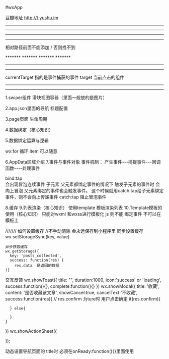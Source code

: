 #wxApp


豆瓣地址
http://t.yushu.im


*******
*******
*******
*******
相对路径前面不能添加 / 否则找不到
<!-- 相对路径 -->
<!-- <import src="post-item/post-item-template.wxml"/> -->
<!-- 绝对路径 -->
<import src="/pages/posts/post-item/post-item-template.wxml"/>
*******
*******
*******
*******

*******
*******
currentTarget 指的是事件捕获的事件
target 当前点击的组件
*******
*******



1.swiper组件
    滑块视图容器（里面一般放的是图片）

2.app.json里面的导航 标题配置

3.page页面 生命周期

4.数据绑定（核心知识）

5.数据绑定运算与逻辑

  wx:for 循环                        item 可以随意
    <block wx:for={{}}} wx:for-item="item">


6.AppData区域介绍
7.事件与事件对象
事件机制：
  产生事件---捕捉事件---回调函数----处理事件

  bind:tap  
      会出现冒泡连续事件 子元素 父元素都绑定事件的情况下 触发子元素的事件时  会向上冒泡  父元素绑定的事件也会触发事件。
      这个时候就用catch:tap给子元素绑定事件，则不会向上传递事件
  catch:tap
      阻止冒泡事件
  
8.缓存
9.列表渲染（核心知识）
  使用template 模板渲染列表
10.Template模板的使用（核心知识）
    只能对wxml 和wxss进行模板化
    js 则不能
    绑定事件  不可以在模板上


///////
如何设置缓存
    //不手动清除  会永远保存到小程序里
    同步设置缓存
    wx.setStorageSync(key, value)
    
    异步获取缓存
    wx.getStorage({
      key: 'posts_collected',
      success: function(res) {
        res.data  是返回的数据
    )}

  
交互反馈
  wx.showToast({
      title: "",
      duration:1000,
      icon:'success' or 'loading',
      success:function(){},
      complete:function(){}
    })
  wx.showModal({
    title: '收藏',
    content: '是否收藏该文章',
    showCancel:true,
    cancelText:'不收藏',
    success:function(res){
      // res.confirm 为ture时  用户点击确定
      if(res.confirm){

      } else{

      }
    }
  })
  wx.showActionSheet({

  });


动态设置导航页面的 title时  必须在onReady:function(){}里面使用



